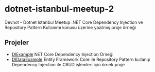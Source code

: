 # dotnet-istanbul-meetup-2
Devnot - Dotnet Istanbul Meetup .NET Core Dependency Injection ve Repository Pattern Kullanımı konusu üzerine yazılmış proje örneği

## Projeler
- [DIExample](https://github.com/peacecwz/dotnet-istanbul-meetup-2/tree/master/DIExample) NET Core Dependency Injection Örneği
- [DIDataExample](https://github.com/peacecwz/dotnet-istanbul-meetup-2/tree/master/DIDataExample) Entity Framework Core ile Repository Pattern kullanıp Dependency Injection ile CRUD işlemleri için örnek proje
